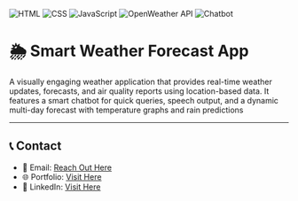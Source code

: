![HTML](https://img.shields.io/badge/HTML-5E5CFF?style=for-the-badge&logo=html5&logoColor=white)
![CSS](https://img.shields.io/badge/CSS-007ACC?style=for-the-badge&logo=css3&logoColor=white)
![JavaScript](https://img.shields.io/badge/JavaScript-F7DF1E?style=for-the-badge&logo=javascript&logoColor=black)
![OpenWeather API](https://img.shields.io/badge/API-OpenWeather-FF6F00?style=for-the-badge)
![Chatbot](https://img.shields.io/badge/Feature-Chatbot-teal?style=for-the-badge)

# 🌦️ Smart Weather Forecast App

A visually engaging weather application that provides real-time weather updates, forecasts, and air quality reports using location-based data. It features a smart chatbot for quick queries, speech output, and a dynamic multi-day forecast with temperature graphs and rain predictions

------------------------------------------------------------------------------

## 📞 Contact

- 📧 Email: [Reach Out Here](mailto:infotek.rlp@gmail.com)
- 🌐 Portfolio: [Visit Here](https://earnchamp.github.io/Chinmaya-portfolio)
- 🔗 LinkedIn: [Visit Here](https://www.linkedin.com/in/chinmaya775/)
